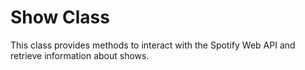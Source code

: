 # Show Class

This class provides methods to interact with the Spotify Web API and retrieve information about shows.